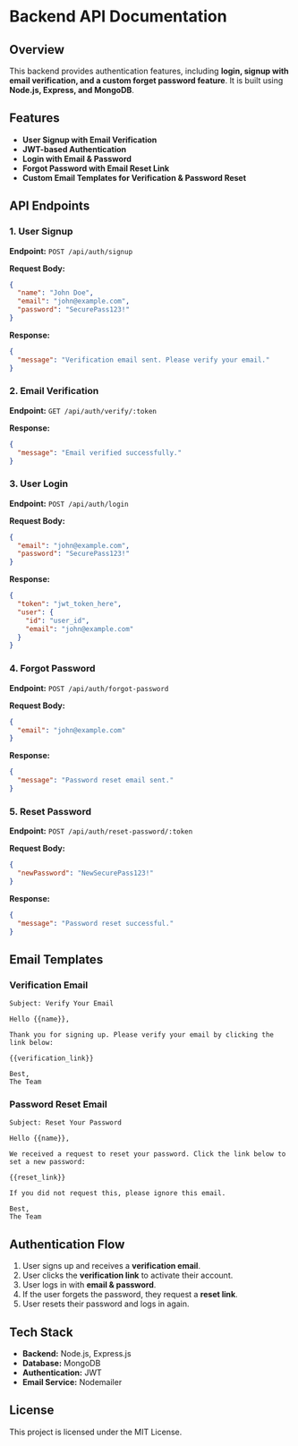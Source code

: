 # Backend API Documentation

## Overview
This backend provides authentication features, including **login, signup with email verification, and a custom forget password feature**. It is built using **Node.js, Express, and MongoDB**.

## Features
- **User Signup with Email Verification**
- **JWT-based Authentication**
- **Login with Email & Password**
- **Forgot Password with Email Reset Link**
- **Custom Email Templates for Verification & Password Reset**

## API Endpoints

### **1. User Signup**
**Endpoint:** `POST /api/auth/signup`

**Request Body:**
```json
{
  "name": "John Doe",
  "email": "john@example.com",
  "password": "SecurePass123!"
}
```

**Response:**
```json
{
  "message": "Verification email sent. Please verify your email."
}
```

### **2. Email Verification**
**Endpoint:** `GET /api/auth/verify/:token`

**Response:**
```json
{
  "message": "Email verified successfully."
}
```

### **3. User Login**
**Endpoint:** `POST /api/auth/login`

**Request Body:**
```json
{
  "email": "john@example.com",
  "password": "SecurePass123!"
}
```

**Response:**
```json
{
  "token": "jwt_token_here",
  "user": {
    "id": "user_id",
    "email": "john@example.com"
  }
}
```

### **4. Forgot Password**
**Endpoint:** `POST /api/auth/forgot-password`

**Request Body:**
```json
{
  "email": "john@example.com"
}
```

**Response:**
```json
{
  "message": "Password reset email sent."
}
```

### **5. Reset Password**
**Endpoint:** `POST /api/auth/reset-password/:token`

**Request Body:**
```json
{
  "newPassword": "NewSecurePass123!"
}
```

**Response:**
```json
{
  "message": "Password reset successful."
}
```

## Email Templates
### **Verification Email**
```
Subject: Verify Your Email

Hello {{name}},

Thank you for signing up. Please verify your email by clicking the link below:

{{verification_link}}

Best,
The Team
```

### **Password Reset Email**
```
Subject: Reset Your Password

Hello {{name}},

We received a request to reset your password. Click the link below to set a new password:

{{reset_link}}

If you did not request this, please ignore this email.

Best,
The Team
```

## Authentication Flow
1. User signs up and receives a **verification email**.
2. User clicks the **verification link** to activate their account.
3. User logs in with **email & password**.
4. If the user forgets the password, they request a **reset link**.
5. User resets their password and logs in again.

## Tech Stack
- **Backend:** Node.js, Express.js
- **Database:** MongoDB
- **Authentication:** JWT
- **Email Service:** Nodemailer

## License
This project is licensed under the MIT License.


